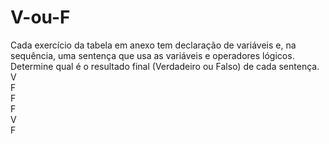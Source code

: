 # V-ou-F

Cada exercício da tabela em anexo tem declaração de variáveis e, na sequência, uma sentença que usa as variáveis e operadores lógicos. Determine qual é o resultado final (Verdadeiro ou Falso) de cada sentença.
<br>
V
<br>
F
<br>
F
<br>
F
<br>
V
<br>
F
